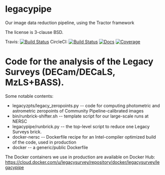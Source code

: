 # legacypipe
Our image data reduction pipeline, using the Tractor framework

The license is 3-clause BSD.

Travis: [![Build Status](https://travis-ci.org/legacysurvey/legacypipe.svg?branch=master)](https://travis-ci.org/legacysurvey/legacypipe)
CircleCI: [![Build Status](https://img.shields.io/circleci/project/github/legacysurvey/legacypipe.svg)](https://circleci.com/gh/legacysurvey/legacypipe)
[![Docs](https://readthedocs.org/projects/legacypipe/badge/?version=latest)](http://legacypipe.readthedocs.org/en/latest/)
[![Coverage](https://coveralls.io/repos/github/legacysurvey/legacypipe/badge.svg?branch=master)](https://coveralls.io/github/legacysurvey/legacypipe)

Code for the analysis of the Legacy Surveys (DECam/DECaLS, MzLS+BASS).
========================

Some notable contents:

- legacyzpts/legacy_zeropoints.py -- code for computing photometric and astrometric zeropoints of Community Pipeline-calibrated images
- bin/runbrick-shifter.sh -- template script for our large-scale runs at NERSC
- legacypipe/runbrick.py -- the top-level script to reduce one Legacy Surveys brick.
- docker-nersc -- Dockerfile recipe for an Intel-compiler optimized build of the code, used in production
- docker -- a generic/public Dockerfile

The Docker containers we use in production are available on Docker Hub:
https://cloud.docker.com/u/legacysurvey/repository/docker/legacysurvey/legacypipe

